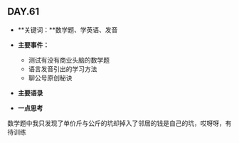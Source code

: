  ## DAY.61
+ **关键词：**数学题、学英语、发音
+ **主要事件：**
    + 测试有没有商业头脑的数学题
    + 语言发音引出的学习方法
    + 聊公号原创秘诀
+ **主要语录**


+ **一点思考**

数学题中我只发现了单价斤与公斤的坑却掉入了邻居的钱是自己的坑，哎呀呀，有待训练